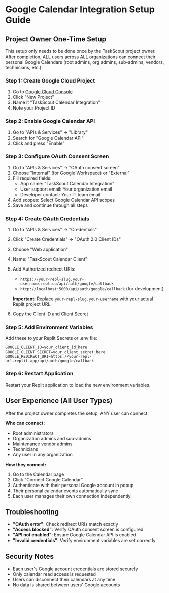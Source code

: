 # Google Calendar Integration Setup Guide

## Project Owner One-Time Setup

This setup only needs to be done once by the TaskScout project owner. After completion, ALL users across ALL organizations can connect their personal Google Calendars (root admins, org admins, sub-admins, vendors, technicians, etc.).

### Step 1: Create Google Cloud Project

1. Go to [Google Cloud Console](https://console.cloud.google.com)
2. Click "New Project"
3. Name it "TaskScout Calendar Integration"
4. Note your Project ID

### Step 2: Enable Google Calendar API

1. Go to "APIs & Services" → "Library"
2. Search for "Google Calendar API"
3. Click and press "Enable"

### Step 3: Configure OAuth Consent Screen

1. Go to "APIs & Services" → "OAuth consent screen"
2. Choose "Internal" (for Google Workspace) or "External"
3. Fill required fields:
   - App name: "TaskScout Calendar Integration"
   - User support email: Your organization email
   - Developer contact: Your IT team email
4. Add scopes: Select Google Calendar API scopes
5. Save and continue through all steps

### Step 4: Create OAuth Credentials

1. Go to "APIs & Services" → "Credentials"
2. Click "Create Credentials" → "OAuth 2.0 Client IDs"
3. Choose "Web application"
4. Name: "TaskScout Calendar Client"
5. Add Authorized redirect URIs:
   - `https://your-repl-slug.your-username.repl.co/api/auth/google/callback`
   - `http://localhost:5000/api/auth/google/callback` (for development)
   
   **Important**: Replace `your-repl-slug.your-username` with your actual Replit project URL
6. Copy the Client ID and Client Secret

### Step 5: Add Environment Variables

Add these to your Replit Secrets or .env file:

```
GOOGLE_CLIENT_ID=your_client_id_here
GOOGLE_CLIENT_SECRET=your_client_secret_here
GOOGLE_REDIRECT_URI=https://your-repl-url.replit.app/api/auth/google/callback
```

### Step 6: Restart Application

Restart your Replit application to load the new environment variables.

## User Experience (All User Types)

After the project owner completes the setup, ANY user can connect:

**Who can connect:**
- Root administrators
- Organization admins and sub-admins
- Maintenance vendor admins
- Technicians
- Any user in any organization

**How they connect:**
1. Go to the Calendar page
2. Click "Connect Google Calendar" 
3. Authenticate with their personal Google account in popup
4. Their personal calendar events automatically sync
5. Each user manages their own connection independently

## Troubleshooting

- **"OAuth error"**: Check redirect URIs match exactly
- **"Access blocked"**: Verify OAuth consent screen is configured
- **"API not enabled"**: Ensure Google Calendar API is enabled
- **"Invalid credentials"**: Verify environment variables are set correctly

## Security Notes

- Each user's Google account credentials are stored securely
- Only calendar read access is requested
- Users can disconnect their calendars at any time
- No data is shared between users' Google accounts